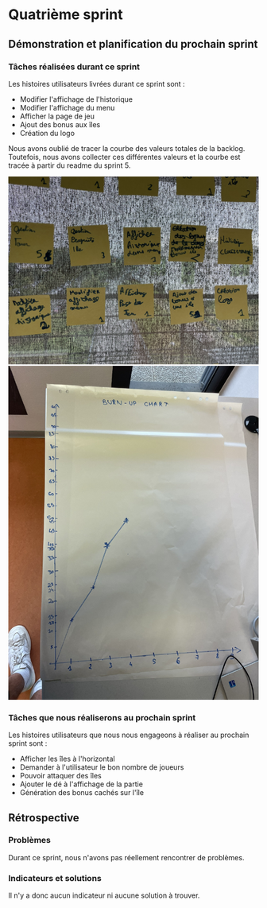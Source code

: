 
# Quatrième sprint

## Démonstration et planification du prochain sprint

### Tâches réalisées durant ce sprint

Les histoires utilisateurs livrées durant ce sprint sont : 

- Modifier l'affichage de l'historique
- Modifier l'affichage du menu
- Afficher la page de jeu
- Ajout des bonus aux îles
- Création du logo

Nous avons oublié de tracer la courbe des valeurs totales de la backlog. Toutefois, nous avons collecter ces différentes valeurs et la courbe est tracée à partir du readme du sprint 5.

![](./taskDone.JPEG)
![](./burnUpChart.JPEG)

### Tâches que nous réaliserons au prochain sprint

Les histoires utilisateurs que nous nous engageons à réaliser au prochain sprint sont : 

- Afficher les îles à l'horizontal
- Demander à l'utilisateur le bon nombre de joueurs
- Pouvoir attaquer des îles 
- Ajouter le dé à l'affichage de la partie
- Génération des bonus cachés sur l'île

## Rétrospective 

### Problèmes

Durant ce sprint, nous n'avons pas réellement rencontrer de problèmes.

### Indicateurs et solutions

Il n'y a donc aucun indicateur ni aucune solution à trouver.